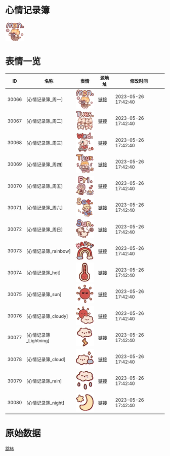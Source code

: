 # 心情记录簿

<img src="./cover.png" height="60" alt="cover" />

# 表情一览

|ID|名称|表情|源地址|修改时间|
|----|----|----|----|----|
|30066|[心情记录簿_周一]|<img src="./pic/030066_%5B心情记录簿_周一%5D.png" height="60" alt="周一"/>|[链接](https://i0.hdslb.com/bfs/garb/1ef11c58d95471feeb89d6e0da111f2b80f353c0.png)|2023-05-26 17:42:40|
|30067|[心情记录簿_周二]|<img src="./pic/030067_%5B心情记录簿_周二%5D.png" height="60" alt="周二"/>|[链接](https://i0.hdslb.com/bfs/garb/e2272807becbcf5b82da5dad77c45a3bdbb24149.png)|2023-05-26 17:42:40|
|30068|[心情记录簿_周三]|<img src="./pic/030068_%5B心情记录簿_周三%5D.png" height="60" alt="周三"/>|[链接](https://i0.hdslb.com/bfs/garb/3016df7995dd9eb2647dbb7976909b80d0f62a20.png)|2023-05-26 17:42:40|
|30069|[心情记录簿_周四]|<img src="./pic/030069_%5B心情记录簿_周四%5D.png" height="60" alt="周四"/>|[链接](https://i0.hdslb.com/bfs/garb/becf38a937db3ddbf4f10732b8d74142ece8e64f.png)|2023-05-26 17:42:40|
|30070|[心情记录簿_周五]|<img src="./pic/030070_%5B心情记录簿_周五%5D.png" height="60" alt="周五"/>|[链接](https://i0.hdslb.com/bfs/garb/441d5cd3378a3684b2648991413bcb31fe7ebcd4.png)|2023-05-26 17:42:40|
|30071|[心情记录簿_周六]|<img src="./pic/030071_%5B心情记录簿_周六%5D.png" height="60" alt="周六"/>|[链接](https://i0.hdslb.com/bfs/garb/5759a49f88e85ae33d20a5474dd1043b50ed63cd.png)|2023-05-26 17:42:40|
|30072|[心情记录簿_周日]|<img src="./pic/030072_%5B心情记录簿_周日%5D.png" height="60" alt="周日"/>|[链接](https://i0.hdslb.com/bfs/garb/abfb9aeef83be2974984cda6ad4b913d93bf446c.png)|2023-05-26 17:42:40|
|30073|[心情记录簿_rainbow]|<img src="./pic/030073_%5B心情记录簿_rainbow%5D.png" height="60" alt="rainbow"/>|[链接](https://i0.hdslb.com/bfs/garb/8c7e148ef9e6042d6453aff4a31ef9bd64696691.png)|2023-05-26 17:42:40|
|30074|[心情记录簿_hot]|<img src="./pic/030074_%5B心情记录簿_hot%5D.png" height="60" alt="hot"/>|[链接](https://i0.hdslb.com/bfs/garb/77b692fe91e543e8f39900688005f636a7dd67ec.png)|2023-05-26 17:42:40|
|30075|[心情记录簿_sun]|<img src="./pic/030075_%5B心情记录簿_sun%5D.png" height="60" alt="sun"/>|[链接](https://i0.hdslb.com/bfs/garb/c6de587ac89c1ecb5174b4f1917ef944012f8197.png)|2023-05-26 17:42:40|
|30076|[心情记录簿_cloudy]|<img src="./pic/030076_%5B心情记录簿_cloudy%5D.png" height="60" alt="cloudy"/>|[链接](https://i0.hdslb.com/bfs/garb/ed4154c15fbe79c5a8b191a7c795307135fde02d.png)|2023-05-26 17:42:40|
|30077|[心情记录簿_Lightning]|<img src="./pic/030077_%5B心情记录簿_Lightning%5D.png" height="60" alt="Lightning"/>|[链接](https://i0.hdslb.com/bfs/garb/ed3488aab15e5ce4c6ce86ef8c4e5f27bd5f0baf.png)|2023-05-26 17:42:40|
|30078|[心情记录簿_cloud]|<img src="./pic/030078_%5B心情记录簿_cloud%5D.png" height="60" alt="cloud"/>|[链接](https://i0.hdslb.com/bfs/garb/7c83a93b2ad62fe96e50b1463a928722222b2d7e.png)|2023-05-26 17:42:40|
|30079|[心情记录簿_rain]|<img src="./pic/030079_%5B心情记录簿_rain%5D.png" height="60" alt="rain"/>|[链接](https://i0.hdslb.com/bfs/garb/1dc1bf6724709c5d7d1ac8493da4a0aed68b7c54.png)|2023-05-26 17:42:40|
|30080|[心情记录簿_night]|<img src="./pic/030080_%5B心情记录簿_night%5D.png" height="60" alt="night"/>|[链接](https://i0.hdslb.com/bfs/garb/d01f7a46736ed52db4f8baa4013f40b5b1079ff4.png)|2023-05-26 17:42:40|

# 原始数据

[跳转](./raw.json)

